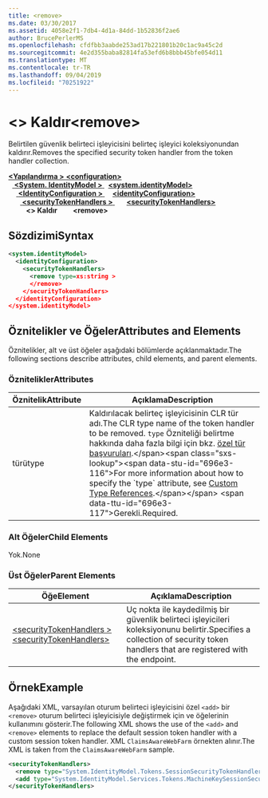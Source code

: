 ```yaml
---
title: <remove>
ms.date: 03/30/2017
ms.assetid: 4058e2f1-7db4-4d1a-84dd-1b52836f2ae6
author: BrucePerlerMS
ms.openlocfilehash: cfdfbb3aabde253ad17b221801b20c1ac9a45c2d
ms.sourcegitcommit: 4e2d355baba82814fa53efd6b8bbb45bfe054d11
ms.translationtype: MT
ms.contentlocale: tr-TR
ms.lasthandoff: 09/04/2019
ms.locfileid: "70251922"
---
```

# <a name="remove"></a><span data-ttu-id="696e3-101">\<> Kaldır</span><span class="sxs-lookup"><span data-stu-id="696e3-101">\<remove></span></span>
<span data-ttu-id="696e3-102">Belirtilen güvenlik belirteci işleyicisini belirteç işleyici koleksiyonundan kaldırır.</span><span class="sxs-lookup"><span data-stu-id="696e3-102">Removes the specified security token handler from the token handler collection.</span></span>  
  
<span data-ttu-id="696e3-103">[ **\<Yapılandırma >** ](../configuration-element.md)</span><span class="sxs-lookup"><span data-stu-id="696e3-103">[**\<configuration>**](../configuration-element.md)</span></span>\
<span data-ttu-id="696e3-104">&nbsp;&nbsp;[ **\<System. IdentityModel >** ](system-identitymodel.md)</span><span class="sxs-lookup"><span data-stu-id="696e3-104">&nbsp;&nbsp;[**\<system.identityModel>**](system-identitymodel.md)</span></span>\
<span data-ttu-id="696e3-105">&nbsp;&nbsp;&nbsp;&nbsp;[ **\<IdentityConfiguration >** ](identityconfiguration.md)</span><span class="sxs-lookup"><span data-stu-id="696e3-105">&nbsp;&nbsp;&nbsp;&nbsp;[**\<identityConfiguration>**](identityconfiguration.md)</span></span>\
<span data-ttu-id="696e3-106">&nbsp;&nbsp;&nbsp;&nbsp;&nbsp;&nbsp;[ **\<securityTokenHandlers >** ](securitytokenhandlers.md)</span><span class="sxs-lookup"><span data-stu-id="696e3-106">&nbsp;&nbsp;&nbsp;&nbsp;&nbsp;&nbsp;[**\<securityTokenHandlers>**](securitytokenhandlers.md)</span></span>\
<span data-ttu-id="696e3-107">&nbsp;&nbsp;&nbsp;&nbsp;&nbsp;&nbsp;&nbsp;&nbsp; **\<> Kaldır**</span><span class="sxs-lookup"><span data-stu-id="696e3-107">&nbsp;&nbsp;&nbsp;&nbsp;&nbsp;&nbsp;&nbsp;&nbsp;**\<remove>**</span></span>  
  
## <a name="syntax"></a><span data-ttu-id="696e3-108">Sözdizimi</span><span class="sxs-lookup"><span data-stu-id="696e3-108">Syntax</span></span>  
  
```xml  
<system.identityModel>  
  <identityConfiguration>  
    <securityTokenHandlers>  
      <remove type=xs:string >  
      </remove>  
    </securityTokenHandlers>  
  </identityConfiguration>  
</system.identityModel>  
```  
  
## <a name="attributes-and-elements"></a><span data-ttu-id="696e3-109">Öznitelikler ve Öğeler</span><span class="sxs-lookup"><span data-stu-id="696e3-109">Attributes and Elements</span></span>  
 <span data-ttu-id="696e3-110">Öznitelikler, alt ve üst öğeler aşağıdaki bölümlerde açıklanmaktadır.</span><span class="sxs-lookup"><span data-stu-id="696e3-110">The following sections describe attributes, child elements, and parent elements.</span></span>  
  
### <a name="attributes"></a><span data-ttu-id="696e3-111">Öznitelikler</span><span class="sxs-lookup"><span data-stu-id="696e3-111">Attributes</span></span>  
  
|<span data-ttu-id="696e3-112">Öznitelik</span><span class="sxs-lookup"><span data-stu-id="696e3-112">Attribute</span></span>|<span data-ttu-id="696e3-113">Açıklama</span><span class="sxs-lookup"><span data-stu-id="696e3-113">Description</span></span>|  
|---------------|-----------------|  
|<span data-ttu-id="696e3-114">türü</span><span class="sxs-lookup"><span data-stu-id="696e3-114">type</span></span>|<span data-ttu-id="696e3-115">Kaldırılacak belirteç işleyicisinin CLR tür adı.</span><span class="sxs-lookup"><span data-stu-id="696e3-115">The CLR type name of the token handler to be removed.</span></span> <span data-ttu-id="696e3-116">`type` Özniteliği belirtme hakkında daha fazla bilgi için bkz. [özel tür başvuruları](https://docs.microsoft.com/previous-versions/windows-identity-foundation/gg638728(v=msdn.10)#custom-type-references).</span><span class="sxs-lookup"><span data-stu-id="696e3-116">For more information about how to specify the `type` attribute, see [Custom Type References](https://docs.microsoft.com/previous-versions/windows-identity-foundation/gg638728(v=msdn.10)#custom-type-references).</span></span> <span data-ttu-id="696e3-117">Gerekli.</span><span class="sxs-lookup"><span data-stu-id="696e3-117">Required.</span></span>|  
  
### <a name="child-elements"></a><span data-ttu-id="696e3-118">Alt Öğeler</span><span class="sxs-lookup"><span data-stu-id="696e3-118">Child Elements</span></span>  
 <span data-ttu-id="696e3-119">Yok.</span><span class="sxs-lookup"><span data-stu-id="696e3-119">None</span></span>  
  
### <a name="parent-elements"></a><span data-ttu-id="696e3-120">Üst Öğeler</span><span class="sxs-lookup"><span data-stu-id="696e3-120">Parent Elements</span></span>  
  
|<span data-ttu-id="696e3-121">Öğe</span><span class="sxs-lookup"><span data-stu-id="696e3-121">Element</span></span>|<span data-ttu-id="696e3-122">Açıklama</span><span class="sxs-lookup"><span data-stu-id="696e3-122">Description</span></span>|  
|-------------|-----------------|  
|[<span data-ttu-id="696e3-123">\<securityTokenHandlers ></span><span class="sxs-lookup"><span data-stu-id="696e3-123">\<securityTokenHandlers></span></span>](securitytokenhandlers.md)|<span data-ttu-id="696e3-124">Uç nokta ile kaydedilmiş bir güvenlik belirteci işleyicileri koleksiyonunu belirtir.</span><span class="sxs-lookup"><span data-stu-id="696e3-124">Specifies a collection of security token handlers that are registered with the endpoint.</span></span>|  
  
## <a name="example"></a><span data-ttu-id="696e3-125">Örnek</span><span class="sxs-lookup"><span data-stu-id="696e3-125">Example</span></span>  
 <span data-ttu-id="696e3-126">Aşağıdaki XML, varsayılan oturum belirteci işleyicisini özel `<add>` bir `<remove>` oturum belirteci işleyicisiyle değiştirmek için ve öğelerinin kullanımını gösterir.</span><span class="sxs-lookup"><span data-stu-id="696e3-126">The following XML shows the use of the `<add>` and `<remove>` elements to replace the default session token handler with a custom session token handler.</span></span> <span data-ttu-id="696e3-127">XML `ClaimsAwareWebFarm` örnekten alınır.</span><span class="sxs-lookup"><span data-stu-id="696e3-127">The XML is taken from the `ClaimsAwareWebFarm` sample.</span></span>  
  
```xml  
<securityTokenHandlers>  
  <remove type="System.IdentityModel.Tokens.SessionSecurityTokenHandler, System.IdentityModel, Version=4.0.0.0, Culture=neutral, PublicKeyToken=b77a5c561934e089" />  
  <add type="System.IdentityModel.Services.Tokens.MachineKeySessionSecurityTokenHandler, System.IdentityModel.Services, Version=4.0.0.0, Culture=neutral, PublicKeyToken=b77a5c561934e089" />  
</securityTokenHandlers>  
```
